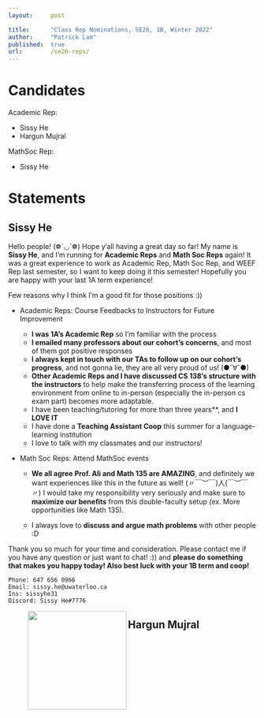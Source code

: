 ```yaml
---
layout:     post

title:      "Class Rep Nominations, SE26, 1B, Winter 2022"
author:     "Patrick Lam"
published:  true
url:        /se26-reps/
---
```


# Candidates

Academic Rep: 
* Sissy He
* Hargun Mujral

MathSoc Rep: 
* Sissy He

# Statements

## Sissy He

Hello people! (❁´◡`❁) Hope y’all having a great day so far! My name is **Sissy He**, and I’m running for **Academic Reps** and **Math Soc Reps** again! It was a great experience to work as Academic Rep, Math Soc Rep, and WEEF Rep last semester, so I want to keep doing it this semester! Hopefully you are happy with your last 1A term experience! 

Few reasons why I think I’m a good fit for those positions :))

* Academic Reps: Course Feedbacks to Instructors for Future Improvement
    * **I was 1A’s Academic Rep** so I’m familiar with the process 
    * **I emailed many professors about our cohort’s concerns**, and most of them got positive responses
    * **I always kept in touch with our TAs to follow up on our cohort’s progress**, and not gonna lie, they are all very proud of us! (●ˇ∀ˇ●)
    * **Other Academic Reps and I have discussed CS 138’s structure with the instructors** to help make the transferring process of the learning environment from online to in-person (especially the in-person cs exam part) becomes more adaptable.
    * I have been teaching/tutoring for more than three years**, and **I LOVE IT**
    * I have done a **Teaching Assistant Coop** this summer for a language-learning institution
    * I love to talk with my classmates and our instructors! 

* Math Soc Reps: Attend MathSoc events
    * **We all agree Prof. Ali and Math 135 are AMAZING**, and definitely we want experiences like this in the future as well! (〃￣︶￣)人(￣︶￣〃) I would take my responsibility very seriously and make sure to **maximize our benefits** from this double-faculty setup (ex. More opportunities like Math 135).

    * I always love to **discuss and argue math problems** with other people :D

Thank you so much for your time and consideration. Please contact me if you have any question or just want to chat! :)) and **please do something that makes you happy today! Also best luck with your 1B term and coop!**

```
Phone: 647 656 0966
Email: sissy.he@uwaterloo.ca
Ins: sissyhe31
Discord: Sissy He#7776
```

<figure><div class="carousel-inner"><img src="/img/se26-reps/sissy-he/goose.webp" width="200" style="display:block" align="left"></div></figure>

## Hargun Mujral

